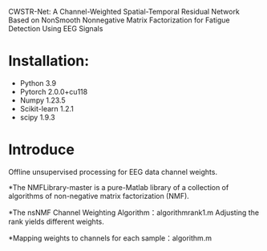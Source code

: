 CWSTR-Net: A Channel-Weighted Spatial-Temporal Residual Network
Based on NonSmooth Nonnegative Matrix Factorization for Fatigue
Detection Using EEG Signals

# Installation:
* Python 3.9
* Pytorch 2.0.0+cu118
* Numpy  1.23.5
* Scikit-learn  1.2.1
* scipy  1.9.3

# Introduce
Offline unsupervised processing for EEG data channel weights.

*The NMFLibrary-master is a pure-Matlab library of a collection of algorithms of non-negative matrix factorization (NMF). 

*The nsNMF Channel Weighting Algorithm：algorithmrank1.m 
Adjusting the rank yields different weights.

*Mapping weights to channels for each sample：algorithm.m 

